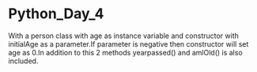 # Python_Day_4
With a person class with age as instance variable and constructor with initialAge as a parameter.If parameter is negative then constructor will set age as 0.In addition to this 2 methods yearpassed() and amlOld() is also included.
